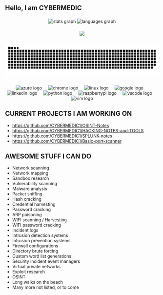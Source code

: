 
## Hello, I am CYBERMEDIC</p>

###

<div align="center">
  <img src="https://github-readme-stats.vercel.app/api?username=CYBERMEDIC1&hide_title=false&hide_rank=false&show_icons=true&include_all_commits=true&count_private=true&disable_animations=false&theme=dracula&locale=en&hide_border=false&order=1" height="150" alt="stats graph"  />
  <img src="https://github-readme-stats.vercel.app/api/top-langs?username=CYBERMEDIC1&locale=en&hide_title=false&layout=compact&card_width=320&langs_count=5&theme=dracula&hide_border=false&order=2" height="150" alt="languages graph"  />
</div>

###

<div align="center">
  <img src="https://profile-counter.glitch.me/CYBERMEDIC1/count.svg?"  />
</div>

###

<img src="https://raw.githubusercontent.com/CYBERMEDIC1/CYBERMEDIC1/output/snake.svg" alt="Snake animation" />

###

<div align="center">
  
  <img src="https://cdn.jsdelivr.net/gh/devicons/devicon/icons/azure/azure-original.svg" height="40" alt="azure logo"  />
  <img width="12" />
  <img src="https://cdn.jsdelivr.net/gh/devicons/devicon/icons/chrome/chrome-original.svg" height="40" alt="chrome logo"  />
  <img width="12" />
  <img src="https://cdn.jsdelivr.net/gh/devicons/devicon/icons/linux/linux-original.svg" height="40" alt="linux logo"  />
  <img width="12" />
  <img src="https://cdn.jsdelivr.net/gh/devicons/devicon/icons/google/google-original.svg" height="40" alt="google logo"  />
  <img width="12" />
  <img src="https://cdn.jsdelivr.net/gh/devicons/devicon/icons/linkedin/linkedin-original.svg" height="40" alt="linkedin logo"  />
  <img width="12" />
  <img src="https://cdn.jsdelivr.net/gh/devicons/devicon/icons/python/python-original.svg" height="40" alt="python logo"  />
  <img width="12" />
  <img src="https://cdn.jsdelivr.net/gh/devicons/devicon/icons/raspberrypi/raspberrypi-original.svg" height="40" alt="raspberrypi logo"  />
  <img width="12" />
  <img src="https://cdn.jsdelivr.net/gh/devicons/devicon/icons/vscode/vscode-original.svg" height="40" alt="vscode logo"  />
  <img width="12" />
  <img src="https://cdn.jsdelivr.net/gh/devicons/devicon/icons/vim/vim-original.svg" height="40" alt="vim logo"  />
</div>


## CURRENT PROJECTS I AM WORKING ON
- https://github.com/CYBERMEDIC1/OSINT-Notes
- https://github.com/CYBERMEDIC1/HACKING-NOTES-and-TOOLS
- https://github.com/CYBERMEDIC1/SPLUNK-notes
- https://github.com/CYBERMEDIC1/Basic-port-scanner

## AWESOME STUFF I CAN DO
- Network scanning
- Network mapping
- Sandbox research
- Vulnerability scanning
- Malware analysis
- Packet sniffing
- Hash cracking
- Credential harvesting
- Password cracking
- ARP poisoning
- WIFI scanning / Harvesting
- WIFI password cracking
- Incident logs
- Intrusion detection systems
- Intrusion prevention systems
- Firewall configurations
- Directory brute forcing
- Custom word list generations
- Security incident event managers
- Virtual private networks
- Exploit research
- OSINT
- Long walks on the beach
- Many more not listed, or to come
###
